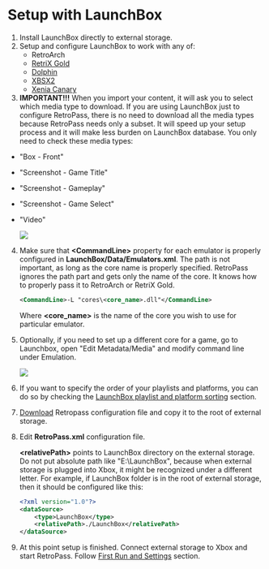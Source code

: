 # Setup with LaunchBox

1. Install LaunchBox directly to external storage.
2. Setup and configure LaunchBox to work with any of:
    - RetroArch
    - [RetriX Gold](/Docs/SetupRetriXGold.md)
    - [Dolphin](/Docs/SetupDolphin.md)
    - [XBSX2](/Docs/SetupXBSX2.md)
    - [Xenia Canary](/Docs/SetupXeniaCanary.md)
3. **IMPORTANT!!!** When you import your content, it will ask you to select which media type to download. If you are using LaunchBox just to configure RetroPass, there is no need to download all the media types because RetroPass needs only a subset. It will speed up your setup process and it will make less burden on LaunchBox database. You only need to check these media types:
  - "Box - Front" 
  - "Screenshot - Game Title"
  - "Screenshot - Gameplay"
  - "Screenshot - Game Select"
  - "Video"
  
  	![](/Docs/media_types.png)

4. Make sure that **\<CommandLine>** property for each emulator is properly configured in **LaunchBox/Data/Emulators.xml**. The path is not important, as long as the core name is properly specified. RetroPass ignores the path part and gets only the name of the core. It knows how to properly pass it to RetroArch or RetriX Gold.

	```XML
	<CommandLine>-L "cores\<core_name>.dll"</CommandLine>
	```
	Where **\<core_name>** is the name of the core you wish to use for particular emulator.

5. Optionally, if you need to set up a different core for a game, go to Launchbox, open "Edit Metadata/Media" and modify command line under Emulation.

 	![](/Docs/core_per_game.png)

6. If you want to specify the order of your playlists and platforms, you can do so by checking the [LaunchBox playlist and platform sorting](/Docs/SetupLaunchBoxSorting.md) section.

7. [Download](/Docs/v1.5/RetroPass.xml) Retropass configuration file and copy it to the root of external storage.

8. Edit **RetroPass.xml** configuration file. 
	
	**\<relativePath>** points to LaunchBox directory on the external storage. Do not put absolute path like "E:\LaunchBox", because when external storage is plugged into Xbox, it might be recognized under a different letter. For example, if LaunchBox folder is in the root of external storage, then it should be configured like this:

	```XML
	<?xml version="1.0"?>
	<dataSource>
		<type>LaunchBox</type>
		<relativePath>./LaunchBox</relativePath>
	</dataSource>
	```  
9. At this point setup is finished. Connect external storage to Xbox and start RetroPass. Follow [First Run and Settings](/README.md#first-run-and-settings) section.
  
 


